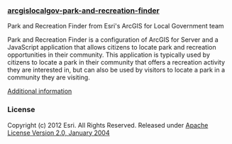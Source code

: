 ### [arcgislocalgov-park-and-recreation-finder](http://resources.arcgis.com/en/help/localgovernment/10.1/index.html#/What_is_Park_and_Recreation_Finder/028s00000003000000/)

Park and Recreation Finder
from Esri's ArcGIS for Local Government team

Park and Recreation Finder is a configuration of ArcGIS for Server and a JavaScript application that allows citizens to locate park and recreation opportunities in their community. This application is typically used by citizens to locate a park in their community that offers a recreation activity they are interested in, but can also be used by visitors to locate a park in a community they are visiting.

<a href="http://www.arcgis.com/home/item.html?id=a57e96b9240e4311b7fd863b80a6d389">Additional information</a>

### License ###

Copyright (c) 2012 Esri. All Rights Reserved.
Released under <a href="https://github.com/Esri/arcgislocalgov-park-and-recreation-finder/blob/master/LICENSE.md">Apache License Version 2.0, January 2004</a>
